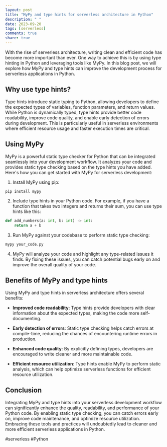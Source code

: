 ```yaml
---
layout: post
title: "MyPy and type hints for serverless architecture in Python"
description: " "
date: 2023-09-20
tags: [serverless]
comments: true
share: true
---
```


With the rise of serverless architecture, writing clean and efficient code has become more important than ever. One way to achieve this is by using type hinting in Python and leveraging tools like MyPy. In this blog post, we will explore how MyPy and type hints can improve the development process for serverless applications in Python.

## Why use type hints?

Type hints introduce static typing to Python, allowing developers to define the expected types of variables, function parameters, and return values. While Python is dynamically typed, type hints provide better code readability, improve code quality, and enable early detection of errors during development. This is particularly useful in serverless environments where efficient resource usage and faster execution times are critical.

## Using MyPy

MyPy is a powerful static type checker for Python that can be integrated seamlessly into your development workflow. It analyzes your code and provides static type checking based on the type hints you have added. Here's how you can get started with MyPy for serverless development:

1. Install MyPy using pip:

```bash
pip install mypy
```

2. Include type hints in your Python code. For example, if you have a function that takes two integers and returns their sum, you can use type hints like this:

```python
def add_numbers(a: int, b: int) -> int:
    return a + b
```

3. Run MyPy against your codebase to perform static type checking:

```bash
mypy your_code.py
```

4. MyPy will analyze your code and highlight any type-related issues it finds. By fixing these issues, you can catch potential bugs early on and improve the overall quality of your code.

## Benefits of MyPy and type hints

Using MyPy and type hints in serverless architecture offers several benefits:

- **Improved code readability**: Type hints provide developers with clear information about the expected types, making the code more self-documenting.

- **Early detection of errors**: Static type checking helps catch errors at compile-time, reducing the chances of encountering runtime errors in production.

- **Enhanced code quality**: By explicitly defining types, developers are encouraged to write cleaner and more maintainable code.

- **Efficient resource utilization**: Type hints enable MyPy to perform static analysis, which can help optimize serverless functions for efficient resource utilization.

## Conclusion

Integrating MyPy and type hints into your serverless development workflow can significantly enhance the quality, readability, and performance of your Python code. By enabling static type checking, you can catch errors early on, improve code maintenance, and optimize resource utilization. Embracing these tools and practices will undoubtedly lead to cleaner and more efficient serverless applications in Python.

#serverless #Python